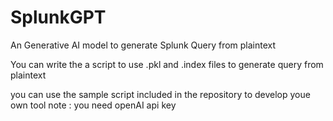 # SplunkGPT
An Generative AI model to generate Splunk Query from plaintext

You can write the a script to use .pkl and .index files to generate query from plaintext

you can use the sample script included in the repository to develop youe own tool
note : you need openAI api key

